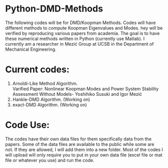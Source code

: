 # Python-DMD-Methods
The following codes will be for DMD/Koopman Methods. Codes will have different methods to compute Koopman Eigenvalues and Modes. hey will be verified by reproducing various papers from academia. The goal is to have these numerical methods written in Python (currently use Matlab). I currently am a researcher in Mezić Group at UCSB in the Department of Mechanical Engineering. 


# Current codes:
1) Arnoldi-Like Method Algorithm.  
  Varified Paper: Nonlinear Koopman Modes and Power System Stability Assessment Without Models- Yoshihiko Susuki and Igor Mezić
2) Hankle-DMD Algorithm. (Working on)
3) exact-DMD Algorithm. (Working on)

# Code Use:
The codes have their own data files for them specifically data from the papers. Some of the data files are available to the public while some are not. If they are allowed, I will add them into a new folder. Most of the codes I will upload will only require you to put in your own data file (excel file or mat file or whatever you use) and run the code. 

